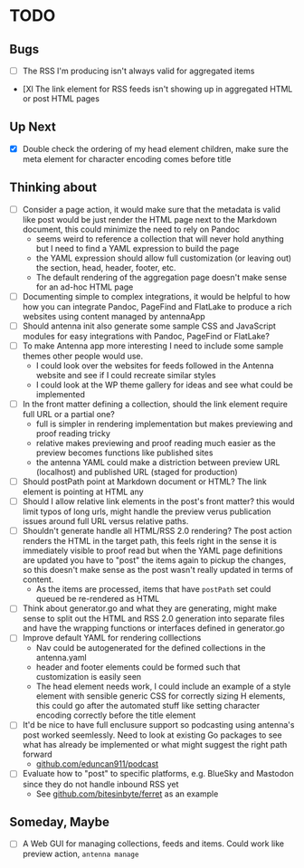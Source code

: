 
# TODO

## Bugs

- [ ] The RSS I'm producing isn't always valid for aggregated items
- [Xl The link element for RSS feeds isn't showing up in aggregated HTML or post HTML pages

## Up Next

- [X] Double check the ordering of my head element children, make sure the meta element for character encoding comes before title

## Thinking about

- [ ] Consider a page action, it would make sure that the metadata is valid like post would be just render the HTML page next to the Markdown document, this could minimize the need to rely on Pandoc
  - seems weird to reference a collection that will never hold anything but I need to find a YAML expression to build the page
  - the YAML expression should allow full customization (or leaving out) the section, head, header, footer, etc.
  - The default rendering of the aggregation page doesn't make sense for an ad-hoc HTML page
- [ ] Documenting simple to complex integrations, it would be helpful to how how you can integrate Pandoc, PageFind and FlatLake to produce a rich websites using content managed by antennaApp
- [ ] Should antenna init also generate some sample CSS and JavaScript modules for easy integrations with Pandoc, PageFind or FlatLake?
- [ ] To make Antenna app more interesting  I need to include some sample themes other people would use. 
  - I could look over the websites for feeds followed in the Antenna website and see if I could recreate similar styles
  - I could look at the WP theme gallery for ideas and see what could be implemented
- [ ] In the front matter defining a collection, should the link element require full URL or a partial one?
  - full is simpler in rendering implementation but makes previewing and proof reading tricky
  - relative makes previewing and proof reading much easier as the preview becomes functions like published sites
  - the antenna YAML could make a distriction between preview URL (localhost) and published URL (staged for production)
- [ ] Should postPath point at Markdown document or HTML?  The link element is pointing at HTML any
- [ ] Should I allow relative link elements in the post's front matter? this would limit typos of long urls, might handle the preview verus publication issues around full URL versus relative paths.
- [ ] Shouldn't generate handle all HTML/RSS 2.0 rendering?  The post action renders the HTML in the target path, this feels right in the sense it is immediately visible to proof read but when the YAML page definitions are updated you have to "post" the items again to pickup the changes, so this doesn't make sense as the post wasn't really updated in terms of content.
  - As the items are processed, items that have `postPath` set could queued be re-rendered as HTML
- [ ] Think about generator.go and what they are generating, might make sense to split out the HTML and RSS 2.0 generation into separate files and have the wrapping functions or interfaces defined in generator.go
- [ ] Improve default YAML for rendering colllections
  - Nav could be autogenerated for the defined collections in the antenna.yaml
  - header and footer elements could be formed such that customization is easily seen
  - The head element needs work, I could include an example of a style element with sensible generic CSS for correctly sizing H elements, this could go after the automated stuff like setting character encoding correctly before the title element 
- [ ] It'd be nice to have full enclusure support so podcasting using antenna's post worked seemlessly. Need to look at existing Go packages to see what has already be implemented or what might suggest the right path forward
  - [github.com/eduncan911/podcast](https://github.com/eduncan911/podcast)
- [ ] Evaluate how to "post" to specific platforms, e.g. BlueSky and Mastodon since they do not handle inbound RSS yet
  - See [github.com/bitesinbyte/ferret](https://github.com/bitesinbyte/ferret) as an example

## Someday, Maybe

- [ ] A Web GUI for managing collections, feeds and items. Could work like preview action, `antenna manage`
